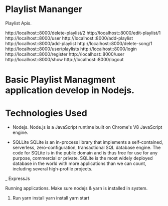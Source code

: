 # Playlist Mananger

Playlist Apis.

http://localhost::8000/delete-playlist/2
http://localhost::8000/edit-playlist/1
http://localhost::8000/user
http://localhost::8000/add-playlist
http://localhost::8000/add-playlist
http://localhost::8000/delete-song/1
http://localhost::8000/user/playlists
http://localhost::8000/login
http://localhost::8000/register
http://localhost::8000/user
http://localhost::8000/show
http://localhost::8000/logout

# Basic Playlist Managment application develop in Nodejs.

# Technologies Used

- Nodejs.
  Node.js is a JavaScript runtime built on Chrome's V8 JavaScript engine.

- SQLLite
  SQLite is an in-process library that implements a self-contained, serverless, zero-configuration, transactional SQL database engine. The code for SQLite is in the public domain and is thus free for use for any purpose, commercial or private. SQLite is the most widely deployed database in the world with more applications than we can count, including several high-profile projects.

\_ ExpressJs

Running applications.
Make sure nodejs & yarn is installed in system.

1. Run yarn install
   yarn install
   yarn start
